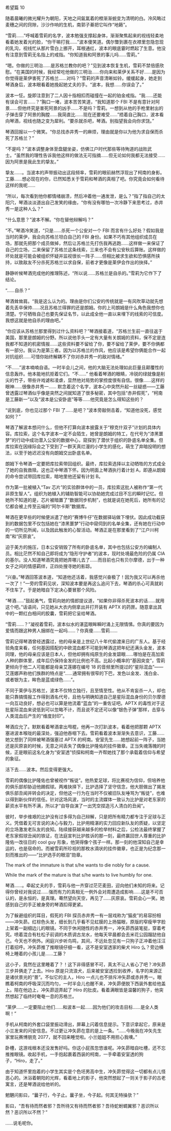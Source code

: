 希望篇 10

随着晨曦的微光耀升为朝阳，天地之间氤氲着的橙渐渐蜕变为清明的白。泠风略过麦穗之间的窍隙，沙沙作响的生机，南郭子綦把它叫作“地籁”。

“雪莉……”呼喊着雪莉的名字，波本勉强支撑起身体，渐渐聚焦起来的视线轻柔地看着她发着光的脸，“你干嘛打我……”波本傻笑道。偶尔瞥到裹在衣襟里忽隐忽现的乳沟，视线忙从那片雪白上挪开，耳根通红，波本的眼底霎时燃起了生意。他没有注意到雪莉无名指上的戒指。“你知道我和阿景的事儿吗……雪莉。”

“嗯。你做的三明治……是苏格兰教你的吧？”见到波本恢复生机，雪莉不禁倍感欣慰。“在美国的时候，我经常吃他做的三明治……你向来和莱伊关系不好……是因为你觉得是莱伊害死了苏格兰……对吗？”雪莉的声音清晰如铃。缓缓起身，她走到琴酒身后，波本眼看着她挽起她丈夫的手。“波本，我想……你误会了。”

波本一怔。旋即注意到了二人因十指相扣而碰撞在一起的铂金戒指。“我……还能有误会可言……？”胸口一堵，波本苦苦笑道，“我知道那个 FBI 不是有意针对阿景……但他终究是害死阿景的凶手……不是吗？雪莉。一想到从他的手枪里射出的子弹击穿了阿景的胸膛……我简直比……现在还要难受……”捂着自己胸口，波本看向琴酒，视线也随之变为犀利。“要杀就杀吧，琴酒。别指望我会向你求饶。”

琴酒回报以一个微笑。“你总找赤井秀一的麻烦，理由就是你以为他为求自保而杀死了苏格兰？”

“不是吗？”波本调整身体至盘腿坐姿，仿佛江户时代那些等待殉道的战败武士。“虽然我的理性告诉我他这样的做法无可指摘……但无论如何我都无法接受……因为阿景是我此生的挚友。”

挚友……。当波本的声带振动出这段频率，雪莉的眼前赫然浮现出了柯南的身影。工藤……想必现在的你，已然知悉关于雪莉和琴酒的真相了吧。你究竟会如何看待这样的我呢……

“所以，每次看到他你都情绪崩溃，然后冲着他一通发泄，是么？”指了指自己的太阳穴，琴酒淡淡道出自己发笑的缘由，“你有没有哪怕一次冷静下来思考过，赤井秀一是这种人么？”

“什么意思？”波本不解。“你在替他辩解吗？”

“不。”琴酒冷笑道，“只是……杀死一个公安对一个 FBI 而言有什么好处？假如我是当时的莱伊，我会向苏格兰坦白自己的 FBI 身份。如果不巧有其他组织成员在场，那就先把那个成员做掉，然后让苏格兰先打伤我再逃跑……这样做一来保证了自己的立场，二来保留了苏格兰这条线索，三来也不会有公安秋后算账。这样做的坏处就是可能会被组织怀疑并监视很长一阵子……但相比被求生欲和恐惧感所挟持，以致敌友不分杀死苏格兰以求自保，前者才更像是莱伊会作出的抉择。”

静静听候琴酒完成他的推理陈述，“所以说……苏格兰是自杀的。”雪莉为它作下了结论。

“……自杀？”

琴酒耸耸肩。“我是这么认为的。理由是你们公安的传统就是一有风吹草动就先想着先丢卒保帅……况且苏格兰得罪的还是朗姆。你的上司朗姆是什么角色我想你也清楚。宁可牺牲自己也要先保证名节，以此成全他一直以来埋下的线索的可信度。我想这就是他自杀的理由吧。”

“你应该从苏格兰那里得到过什么资料吧？”琴酒接着道，“苏格兰生前一直往返于美国，那里是朗姆的分野。所以说他手头一定有大量有关朗姆的资料，保不定是连我都不知道的机密情报……这些资料要不留给了你，要不留给了莱伊，要不你俩都有一部分。我认为是第三者。因为以苏格兰的作风，他应该是希望你俩能合作一起对抗组织……可惜你始终解耦不了你对赤井秀一的敌对情绪。”

“不……”波本喃喃自语。一时半会儿之间，他的大脑无法处理如此巨量且颠覆性的信息轰炸。他本能地抗拒着它们。“不……” 他看着琴酒的眼睛，冷锐的绿就像是削尖的竹子，带些许戏谑和凌虐，显然他对局势的掌控度很有自信。很像……这样的眼神……很像赤井秀一…… 默念着这个名字，波本心中突然升起一丝疑惑——工藤曾透露过琴酒似乎像是突然之间就知道了很多秘密，其中包括“赤井假死”，“柯南是工藤新一”以及“波本是公安卧底”等等……他究竟是怎么得知这些的？

“说到底，你也见过那个 FBI 了……是吧？”波本旁敲侧击着，“知道他没死，感觉如何？”

琴酒了解波本想问什么，但他不打算向波本披露关于“穆克什双子”计划的具体内容。库拉索，这个名字波本一定不会陌生，她曾是朗姆的特工，在代号为“漆黑噩梦”的行动中成功潜入公安的数据中心，窥探到了潜伏于组织的卧底名单全集。但库拉索在因缘际会之下受到了一群天真烂漫的小学生的感化，萌生了弃暗投明的想法，以至于她迟迟没有向朗姆交出卧底名单。

朗姆下令琴酒一定要把库拉索带回组织。最终，库拉索选择以主动牺牲的方式成全了她的自我救赎。这也正中琴酒下怀。因为明面上琴酒执行着计划 A，即遵从朗姆的命令尝试带回库拉索，暗地里他还留有计划 B。

作为第一批被植入“Tav 芯片”的实验群体中的一员，库拉索这批人被称作“第一代非原生智人”。组织为她植入的辅助智能可以协助她完成过目不忘的瞬时记忆。但她所不知道的是，芯片被暗置了“数据同步机制”，也就是说在她死后，她所有的记忆都会被上传至云端的“阿尔卡斯”数据库。

琴酒在更早些的时候便派遣了他的“赛博牛仔”在数据驿站做下埋伏。因此成功截获到的数据包里不仅包括她在“漆黑噩梦”行动中窥伺到的名单全集，还有她在行动中的一切所见所闻，以及因此触发的心智活动。琴酒正是在那里看到了“江户川柯南”和“灰原哀”。

迫于美方的施压，日本公安销毁了所有的卧底名单，其中也包括公安方的编制人员。相比茫然不知自己即将成为“隐形守护者”的波本，现时处境最危险的仍属 CIA 的基尔。没人知道琴酒究竟把她弄哪儿去了……而目前也只有贝尔摩德，出于一种女子之间的情感羁绊，正四处搜寻她的影踪。

“兴奋。”琴酒回答波本道，“知道他还活着，我感觉兴奋极了！因为我又可以再杀他一次了！”一旁的雪莉见状，深知波本要是再这么追问下去，琴酒的杀心可真就刹不住车了。于是她暗自下定决心要冒那个风险。

“琴酒……”鼓起勇气，雪莉向她的情郎提议道，“如果你非得杀死波本的话……就用这个吧。”话语间，只见她从大衣内侧拿出并打开装有 APTX 的药匣。随意拿出其中的一颗红白相间的胶囊，雪莉把它呈给琴酒。

“雪莉……？”凝视着雪莉，波本似水的湛蓝眼眸瞬时涌上无限情愫。你真的要因为爱情而跟这种男人捆绑在一起吗……？你真傻……雪莉……

雪莉记得琴酒曾经透露过，他的母亲是上世纪八十年代偷渡来日的广东人。基于经验角度来看，任何基因搭配的中欧混血都不可能到琴酒这把年纪还满头金发，波本同理，他的母亲应该是日本人，但他却拥有纯原生的金发碧眼……哪怕是在高加索人种的群体里，成年后仍保持金发的比例也不高。比起小概率的“基因突变”，雪莉更倾向于他二人可能都是母亲艾莲娜在编号 18 的音频里所提过的“星际混血”——艾莲娜声称他们族群的特点是“……通常拥有很窄的下巴，发色以金发、浅白金、或者银为主，眸色是蓝或绿色……”。

不同于莱伊与苏格兰，波本不仅特立独行，且至情至性。他从不肯妄杀一人，却也能只靠搞情报工作得到酒名代号，且他与明确知道自己是星际混血身份的贝尔摩德一向互动良好，想必也可以算是他流着“蓝血”的一重佐证吧。APTX 的毒性对于这批星际混血来说低到可以忽略不计，而且说不定还可以像“银色子弹”那样，击穿与人类混血后产生的“维度封印”。

琴酒应允了。默默看着琴酒拿出甩棍，他再一次打趴波本，看着他把那颗 APTX 塞进波本喉咙的最深处，强迫他吞咽下去。雪莉看着波本渐渐失去意识，工藤……她又想到了同样被琴酒强塞过 APTX 的柯南。安室先生……她想起前一阵子，当她还是灰原哀的时候，无意之间丢失了偶像比护隆佑的挂件徽章。正当失魂落魄的时候，正是眼前这名化身为“安室透”侦探和柯南一齐帮她找了那个承载着信仰与希望的象征。

活下去……波本。然后变得更强大。

雪莉的偶像比护隆佑也曾被视作“叛徒”。他热爱足球，将比赛视为信仰，但培养他的俱乐部却胁迫他踢假球。两难抉择下，比护选择了坚守信念，他大胆做出了揭发俱乐部丑闻并转会的决定，但他这一行为在当时不仅被旧队友唾骂为“叛徒”，也难以得到新伙伴的信任。针对这场风波，当时的主流媒体一致认为比护是对老东家的薪资水平有所不满，所以才“自导自演了一出凭空捏造污人清白的丑闻”。

彼时，举步维艰的比护没有过多得为自己辩解，只是把所有精力都专注于足球与正义。凭借着无可言说的决心与毅力，比护用精湛的实力回应新队友的质疑，以坚定的立场激发老队友的良知。陆续接获越来越多的检举材料之后，公检法最终掌握了老东家假球丑闻的铁证，在法庭宣判比护胜诉的那一刻，最终赢回世人尊重的比护隆佑一改往日的 cool guy 形象，他哭得像个孩子一样。那一刻的他深知自己是幸运的，也是宿命的。而被雪莉所珍视的那枚水滴状的挂件徽章，也正是为纪念那一刻而推出的——“比护选手的眼泪”勋章。

The mark of the immature is that s/he wants to die nobly for a cause.

While the mark of the mature is that s/he wants to live humbly for one.

琴酒……。牵起丈夫的手，雪莉与他一齐穿过茫茫麦田，迎向他们未知的将来。记得你曾经对我说过……强而有力的真相无一例外会对周遭造成影响……这是不可否认的，是永恒的，是真理。蓦然望向天空，再见了……灰原哀。雪莉会心一笑。她感到自己的手正被身旁的琴酒扣得更紧。

为了躲避组织的耳目，假死的 FBI 探员赤井秀一有一层戏称为“猫皮”的易容扮相——冲矢昴。红棕色头发，细长到几乎看不见虹膜的上扬猫眼，原版的窄瘦甲字脸上架着一副细边儿的眼镜。不同于休闲随性的赤井秀一，冲矢昴西装笔挺，穿着考究。喷着混合有杜松子前调的木质调古龙水，他每天早晨都会去米花公园蹓跶他自己。今天也不例外。闲庭兴步听鸟鸣，其间，不远处忽见有一只狗子正冲着他汪汪打着招呼。冲矢昴推了推眼镜仔细一看，这不是安室透家的柴犬 Hiro 么？旁边横椅上睡着的小孩儿是……工藤？

这小子，竟然在这里睡着了？！这下非得感冒不可，真太不让人省心了吧？冲矢昴三步并俩走了上去。Hiro 原是只流浪犬，后来被安室透捡到收养，名字的来源正是诸伏景光的“景”。不似它的主人，Hiro 一点儿也不排斥冲矢昴或赤井秀一。眼瞧着柯南的呼吸深沉而均匀，一时半会儿也醒不来，冲矢昴便脱下西装外套给他盖上。陪在他边上，冲矢昴逗弄起了 Hiro 的肚皮。看着满眼皆是温馨的狗子，他突然想起了临终时奄奄一息的苏格兰。

“莱伊……一定要阻止他们……和波本一起……因为他们的攻击目标……是全人类啊！”

手机从柯南的外套口袋里振动滑出，屏幕上闪着信息提示。下意识拿起它，原来是小兰发来的问安信息。不过更让冲矢昴在意的是上一条。“……今晚我在冲矢先生家里玩赛博朋克 2077，就不回来睡觉啦。小兰姐姐不用担心我噢。”

卧槽，这游戏根本还没发售好吗。你这小屁孩忽悠谁呢。冲矢昴暗自吐槽，还不忘推推眼镜。收起手机，一手抱起裹着西装的柯南，一手牵着安室透的狗子，“Hiro，走了。”

由于知道怀里抱着的小学生其实是个色坯男高中生，冲矢昴觉得这一切都有点儿怪恶心的。沐浴着朝阳的光辉，看着地上的影子，他突然想起了一则关于影子的古老寓言，还是琴酒说给他听的。

魍魉问影曰，“曩子行，今子止。曩子坐，今子起。何其无特操欤？”

影曰，“吾有待而然者邪？吾所待又有待而然者邪？吾待蛇蚹蜩翼邪？恶识所以然？恶识所以不然？”

……说毛呢你。
